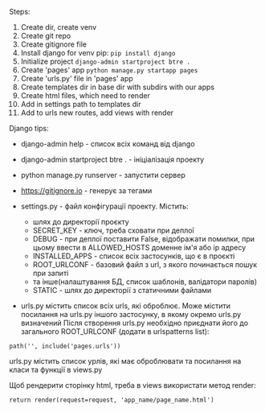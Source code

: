 Steps:
1) Create dir, create venv
2) Create git repo
3) Create gitignore file
4) Install django for venv pip:
```pip install django```
5) Initialize project
```django-admin startproject btre .```
6) Create 'pages' app
```python manage.py startapp pages```
7) Create 'urls.py' file in 'pages' app
8) Create templates dir in base dir with subdirs with our apps
9) Create html files, which need to render
10) Add in settings path to templates dir
11) Add to urls new routes, add views with render

Django tips:
- django-admin help - список всіх команд від django
- django-admin startproject btre . - ініціалізація проекту
- python manage.py runserver - запустити сервер
- https://gitignore.io - генерує за тегами
- settings.py - файл конфігурації проекту. Містить:
    + шлях до директорії проєкту
    + SECRET_KEY - ключ, треба сховати при деплої
    + DEBUG - при деплої поставити False, відображати помилки, при цьому ввести в ALLOWED_HOSTS доменне ім'я або ip адресу
    + INSTALLED_APPS - список всіх застосунків, що є в проєкті
    + ROOT_URLCONF - базовий файл з url, з якого починається пошук при запиті
    + та інше(налаштування БД, список шаблонів, валідатори паролів)
    + STATIC - шлях до директорії з статичними файлами

- urls.py містить список всіх urls, які оброблює. Може містити посилання на urls.py іншого застосунку, в якому окремо urls.py визначений
Після створення urls.py необхідно приєднати його до загального ROOT_URLCONF (додати в urlspatterns list):
```
path('', include('pages.urls'))
```
urls.py містить список урлів, які має оброблювати та посилання на класи та функції в views.py 

Щоб рендерити сторінку html, треба в views використати метод render:
```
return render(request=request, 'app_name/page_name.html')
```
